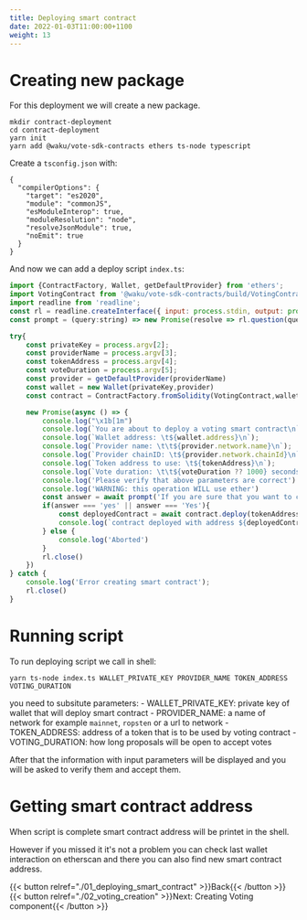 ```yaml
---
title: Deploying smart contract
date: 2022-01-03T11:00:00+1100
weight: 13
---
```


# Creating new package

For this deployment we will create a new package.

```shell
mkdir contract-deployment
cd contract-deployment
yarn init
yarn add @waku/vote-sdk-contracts ethers ts-node typescript
```

Create a `tsconfig.json` with:

```
{
  "compilerOptions": {
    "target": "es2020",
    "module": "commonJS",
    "esModuleInterop": true,
    "moduleResolution": "node",
    "resolveJsonModule": true,
    "noEmit": true
  }
}
```

And now we can add a deploy script `index.ts`:

```js
import {ContractFactory, Wallet, getDefaultProvider} from 'ethers';
import VotingContract from '@waku/vote-sdk-contracts/build/VotingContract.json';
import readline from 'readline';
const rl = readline.createInterface({ input: process.stdin, output: process.stdout });
const prompt = (query:string) => new Promise(resolve => rl.question(query, resolve));

try{
    const privateKey = process.argv[2];
    const providerName = process.argv[3];
    const tokenAddress = process.argv[4];
    const voteDuration = process.argv[5];
    const provider = getDefaultProvider(providerName)
    const wallet = new Wallet(privateKey,provider)
    const contract = ContractFactory.fromSolidity(VotingContract,wallet)

    new Promise(async () => {
        console.log("\x1b[1m")
        console.log(`You are about to deploy a voting smart contract\n`);
        console.log(`Wallet address: \t${wallet.address}\n`);
        console.log(`Provider name: \t\t${provider.network.name}\n`);
        console.log(`Provider chainID: \t${provider.network.chainId}\n`);
        console.log(`Token address to use: \t${tokenAddress}\n`);
        console.log(`Vote duration: \t\t${voteDuration ?? 1000} seconds\n`);
        console.log('Please verify that above parameters are correct')
        console.log('WARNING: this operation WILL use ether')
        const answer = await prompt('If you are sure that you want to continue write [yes]:')
        if(answer === 'yes' || answer === 'Yes'){
            const deployedContract = await contract.deploy(tokenAddress, voteDuration ?? 1000)
            console.log(`contract deployed with address ${deployedContract.address}`)
        } else {
            console.log('Aborted')
        }
        rl.close()
    })
} catch {
    console.log('Error creating smart contract');
    rl.close()
}
```

# Running script

To run deploying script we call in shell:

```shell
yarn ts-node index.ts WALLET_PRIVATE_KEY PROVIDER_NAME TOKEN_ADDRESS VOTING_DURATION
```

you need to subsitute parameters:
    - WALLET_PRIVATE_KEY: private key of wallet that will deploy smart contract
    - PROVIDER_NAME: a name of network for example `mainnet`, `ropsten` or a url to network
    - TOKEN_ADDRESS: address of a token that is to be used by voting contract
    - VOTING_DURATION: how long proposals will be open to accept votes

After that the information with input parameters will be displayed and you will be asked to verify them and accept them.

# Getting smart contract address

When script is complete smart contract address will be printet in the shell.

However if you missed it it's not a problem you can check last wallet interaction on etherscan and there you can also find new smart contract address.

{{< button relref="./01_deploying_smart_contract"  >}}Back{{< /button >}}
{{< button relref="./02_voting_creation"  >}}Next: Creating Voting component{{< /button >}}
